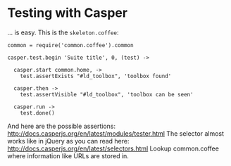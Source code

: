 # Testing with Casper

... is easy.
This is the `skeleton.coffee`:

```
common = require('common.coffee').common

casper.test.begin 'Suite title', 0, (test) ->

  casper.start common.home, ->
    test.assertExists "#ld_toolbox", 'toolbox found'

  casper.then ->
    test.assertVisible "#ld_toolbox", 'toolbox can be seen'

  casper.run ->
    test.done()

```

And here are the possible assertions: http://docs.casperjs.org/en/latest/modules/tester.html
The selector almost works like in jQuery as you can read here: http://docs.casperjs.org/en/latest/selectors.html
Lookup common.coffee where information like URLs are stored in.
